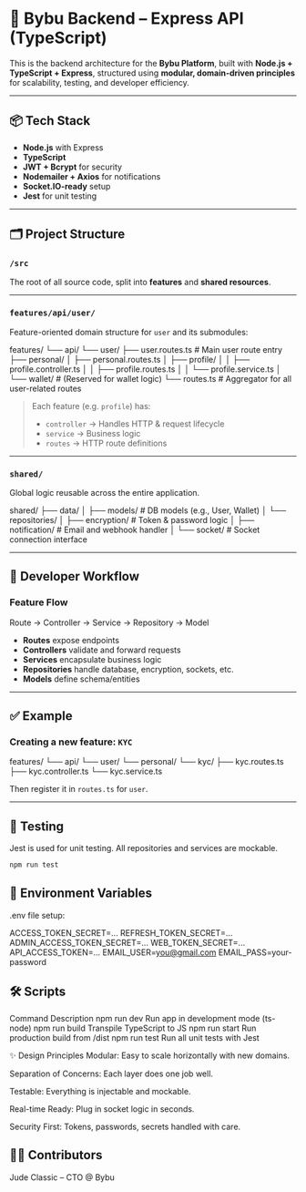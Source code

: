 # 🚀 Bybu Backend – Express API (TypeScript)

This is the backend architecture for the **Bybu Platform**, built with **Node.js + TypeScript + Express**, structured using **modular, domain-driven principles** for scalability, testing, and developer efficiency.

---

## 📦 Tech Stack

- **Node.js** with Express
- **TypeScript**
- **JWT + Bcrypt** for security
- **Nodemailer + Axios** for notifications
- **Socket.IO-ready** setup
- **Jest** for unit testing

---

## 🗂️ Project Structure

### `/src`

The root of all source code, split into **features** and **shared resources**.

---

### `features/api/user/`

Feature-oriented domain structure for `user` and its submodules:

features/
└── api/
└── user/
├── user.routes.ts # Main user route entry
├── personal/
│ ├── personal.routes.ts
│ ├── profile/
│ │ ├── profile.controller.ts
│ │ ├── profile.routes.ts
│ │ └── profile.service.ts
│ └── wallet/ # (Reserved for wallet logic)
└── routes.ts # Aggregator for all user-related routes

> Each feature (e.g. `profile`) has:
>
> - `controller` → Handles HTTP & request lifecycle
> - `service` → Business logic
> - `routes` → HTTP route definitions

---

### `shared/`

Global logic reusable across the entire application.

shared/
├── data/
│ ├── models/ # DB models (e.g., User, Wallet)
│ └── repositories/
│       ├── encryption/ # Token & password logic
│       ├── notification/ # Email and webhook handler
│       └── socket/ # Socket connection interface

---

## 📌 Developer Workflow

### Feature Flow

Route → Controller → Service → Repository → Model

- **Routes** expose endpoints
- **Controllers** validate and forward requests
- **Services** encapsulate business logic
- **Repositories** handle database, encryption, sockets, etc.
- **Models** define schema/entities

---

## ✅ Example

### Creating a new feature: `KYC`

features/
└── api/
    └── user/
    └── personal/
    └── kyc/
        ├── kyc.routes.ts
        ├── kyc.controller.ts
        └── kyc.service.ts

Then register it in `routes.ts` for `user`.

---

## 🧪 Testing

Jest is used for unit testing. All repositories and services are mockable.

```bash
npm run test
```

## 🔐 Environment Variables

.env file setup:

ACCESS_TOKEN_SECRET=...
REFRESH_TOKEN_SECRET=...
ADMIN_ACCESS_TOKEN_SECRET=...
WEB_TOKEN_SECRET=...
API_ACCESS_TOKEN=...
EMAIL_USER=<you@gmail.com>
EMAIL_PASS=your-password

## 🛠️ Scripts

Command Description
npm run dev Run app in development mode (ts-node)
npm run build Transpile TypeScript to JS
npm run start Run production build from /dist
npm run test Run all unit tests with Jest

✨ Design Principles
Modular: Easy to scale horizontally with new domains.

Separation of Concerns: Each layer does one job well.

Testable: Everything is injectable and mockable.

Real-time Ready: Plug in socket logic in seconds.

Security First: Tokens, passwords, secrets handled with care.

## 👨‍💻 Contributors

Jude Classic – CTO @ Bybu
